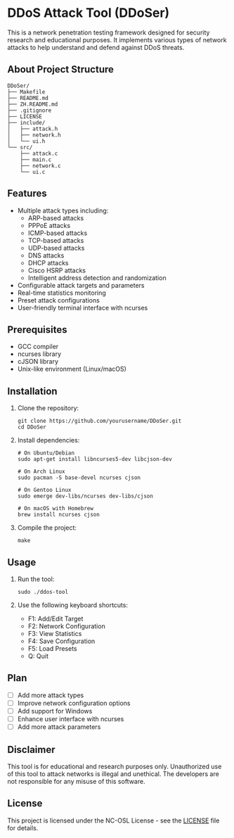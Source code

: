 # DDoS Attack Tool (DDoSer)

This is a network penetration testing framework designed for security research and educational purposes. It implements various types of network attacks to help understand and defend against DDoS threats.

## About Project Structure
```
DDoSer/
├── Makefile
├── README.md
├── ZH.README.md
├── .gitignore
├── LICENSE
├── include/
│   ├── attack.h
│   ├── network.h
│   └── ui.h
└── src/
    ├── attack.c
    ├── main.c
    ├── network.c
    └── ui.c
```

## Features

- Multiple attack types including:
  - ARP-based attacks
  - PPPoE attacks
  - ICMP-based attacks
  - TCP-based attacks
  - UDP-based attacks
  - DNS attacks
  - DHCP attacks
  - Cisco HSRP attacks
  - Intelligent address detection and randomization
- Configurable attack targets and parameters
- Real-time statistics monitoring
- Preset attack configurations
- User-friendly terminal interface with ncurses

## Prerequisites

- GCC compiler
- ncurses library
- cJSON library
- Unix-like environment (Linux/macOS)

## Installation

1. Clone the repository:
   ```
   git clone https://github.com/yourusername/DDoSer.git
   cd DDoSer
   ```

2. Install dependencies:
   ```
   # On Ubuntu/Debian
   sudo apt-get install libncurses5-dev libcjson-dev

   # On Arch Linux
   sudo pacman -S base-devel ncurses cjson

   # On Gentoo Linux
   sudo emerge dev-libs/ncurses dev-libs/cjson

   # On macOS with Homebrew
   brew install ncurses cjson
   ```

3. Compile the project:
   ```
   make
   ```

## Usage

1. Run the tool:
   ```
   sudo ./ddos-tool
   ```

2. Use the following keyboard shortcuts:
   - F1: Add/Edit Target
   - F2: Network Configuration
   - F3: View Statistics
   - F4: Save Configuration
   - F5: Load Presets
   - Q: Quit

## Plan

- [ ] Add more attack types
- [ ] Improve network configuration options
- [ ] Add support for Windows
- [ ] Enhance user interface with ncurses
- [ ] Add more attack parameters

## Disclaimer

This tool is for educational and research purposes only. Unauthorized use of this tool to attack networks is illegal and unethical. The developers are not responsible for any misuse of this software.

## License

This project is licensed under the NC-OSL License - see the [LICENSE](LICENSE) file for details.

